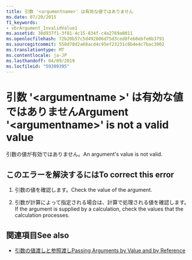 ```yaml
---
title: 引数 '<argumentname>' は有効な値ではありません
ms.date: 07/20/2015
f1_keywords:
- vbrArgument_InvalidValue1
ms.assetid: 38d937f1-3f81-4c15-834f-c4a2769a0011
ms.openlocfilehash: 72b20b57c5d492806d75d3ced8feb8ebfe0b3791
ms.sourcegitcommit: 558d78d2a68acd4c95ef23231c8b4e4c7bac3902
ms.translationtype: MT
ms.contentlocale: ja-JP
ms.lasthandoff: 04/09/2019
ms.locfileid: "59309395"
---
```

# <a name="argument-argumentname-is-not-a-valid-value"></a><span data-ttu-id="51459-102">引数 '\<argumentname >' は有効な値ではありません</span><span class="sxs-lookup"><span data-stu-id="51459-102">Argument '\<argumentname>' is not a valid value</span></span>
<span data-ttu-id="51459-103">引数の値が有効ではありません。</span><span class="sxs-lookup"><span data-stu-id="51459-103">An argument's value is not valid.</span></span>  
  
## <a name="to-correct-this-error"></a><span data-ttu-id="51459-104">このエラーを解決するには</span><span class="sxs-lookup"><span data-stu-id="51459-104">To correct this error</span></span>  
  
1. <span data-ttu-id="51459-105">引数の値を確認します。</span><span class="sxs-lookup"><span data-stu-id="51459-105">Check the value of the argument.</span></span>  
  
2. <span data-ttu-id="51459-106">引数が計算によって指定される場合は、計算で処理される値を確認します。</span><span class="sxs-lookup"><span data-stu-id="51459-106">If the argument is supplied by a calculation, check the values that the calculation processes.</span></span>  
  
## <a name="see-also"></a><span data-ttu-id="51459-107">関連項目</span><span class="sxs-lookup"><span data-stu-id="51459-107">See also</span></span>

- [<span data-ttu-id="51459-108">引数の値渡しと参照渡し</span><span class="sxs-lookup"><span data-stu-id="51459-108">Passing Arguments by Value and by Reference</span></span>](../../visual-basic/programming-guide/language-features/procedures/passing-arguments-by-value-and-by-reference.md)
